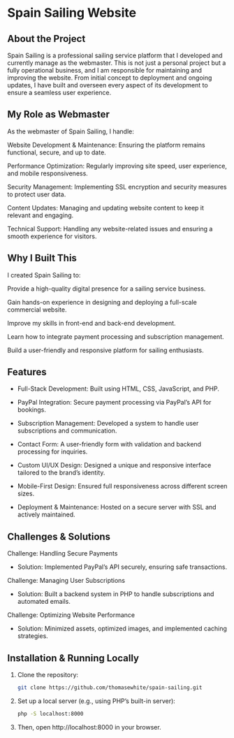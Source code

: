 # Spain Sailing Website

## About the Project

Spain Sailing is a professional sailing service platform that I developed and currently manage as the webmaster. This is not just a personal project but a fully operational business, and I am responsible for maintaining and improving the website. From initial concept to deployment and ongoing updates, I have built and overseen every aspect of its development to ensure a seamless user experience.

## My Role as Webmaster

As the webmaster of Spain Sailing, I handle:

Website Development & Maintenance: Ensuring the platform remains functional, secure, and up to date.

Performance Optimization: Regularly improving site speed, user experience, and mobile responsiveness.

Security Management: Implementing SSL encryption and security measures to protect user data.

Content Updates: Managing and updating website content to keep it relevant and engaging.

Technical Support: Handling any website-related issues and ensuring a smooth experience for visitors.

## Why I Built This

I created Spain Sailing to:

Provide a high-quality digital presence for a sailing service business.

Gain hands-on experience in designing and deploying a full-scale commercial website.

Improve my skills in front-end and back-end development.

Learn how to integrate payment processing and subscription management.

Build a user-friendly and responsive platform for sailing enthusiasts.

## Features

- Full-Stack Development: Built using HTML, CSS, JavaScript, and PHP.

- PayPal Integration: Secure payment processing via PayPal’s API for bookings.

- Subscription Management: Developed a system to handle user subscriptions and communication.

- Contact Form: A user-friendly form with validation and backend processing for inquiries.

- Custom UI/UX Design: Designed a unique and responsive interface tailored to the brand’s identity.

- Mobile-First Design: Ensured full responsiveness across different screen sizes.

- Deployment & Maintenance: Hosted on a secure server with SSL and actively maintained.

## Challenges & Solutions

Challenge: Handling Secure Payments

- Solution: Implemented PayPal’s API securely, ensuring safe transactions.

Challenge: Managing User Subscriptions

- Solution: Built a backend system in PHP to handle subscriptions and automated emails.

Challenge: Optimizing Website Performance

- Solution: Minimized assets, optimized images, and implemented caching strategies.

## Installation & Running Locally

1. Clone the repository:
    ```sh
    git clone https://github.com/thomasewhite/spain-sailing.git

2. Set up a local server (e.g., using PHP’s built-in server):
    ```sh
    php -S localhost:8000

3. Then, open http://localhost:8000 in your browser.